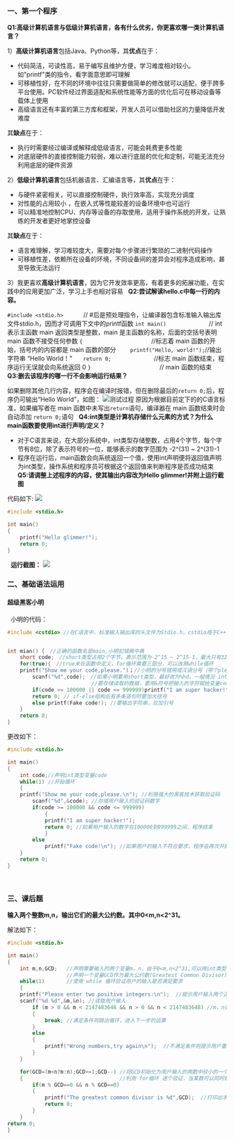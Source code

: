 ### 一、第一个程序
**Q1:高级计算机语言与低级计算机语言，各有什么优劣，你更喜欢哪一类计算机语言？**

1）**高级计算机语言**包括Java、Python等，其**优点**在于：
- 代码简洁，可读性高，易于编写且维护方便，学习难度相对较小。如"printf"类的指令，看字面意思即可理解
- 可移植性好，在不同的环境中往往只需要做简单的修改就可以适配，便于跨多平台使用。PC软件经过界面适配和系统性能等方面的优化后可在移动设备等载体上使用
- 高级语言还有丰富的第三方库和框架，开发人员可以借助社区的力量降低开发难度

其**缺点**在于：
- 执行时需要经过编译或解释成低级语言，可能会耗费更多性能
- 对底层硬件的直接控制能力较弱，难以进行底层的优化和定制，可能无法充分利用底层的硬件资源

2）**低级计算机语言**包括机器语言、汇编语言等，其**优点**在于：
- 与硬件紧密相关，可以直接控制硬件，执行效率高，实现充分调度
- 对性能的占用较小 ，在嵌入式等性能较差的设备环境中也可运行
- 可以精准地控制CPU、内存等设备的存取使用，适用于操作系统的开发，让熟练的开发者更好地掌控设备

其**缺点**在于：
- 语言难理解，学习难较度大，需要对每个步骤进行繁琐的二进制代码操作
- 可移植性差，依赖所在设备的环境，不同设备间的差异会对程序造成影响，甚至导致无法运行

3）我更喜欢**高级计算机语言**，因为它开发效率更高，有着更多的拓展功能，在实践中的应用更加广泛，学习上手也相对容易
&nbsp;
**Q2:尝试解读hello.c中每一行的内容。**

`#include <stdio.h>`　　　 // #后是预处理指令，让编译器包含标准输入输出库文件stdio.h，因而才可调用下文中的printf函数
`int main()`　　　　　　　// int 表示主函数 main 返回类型是整数，main 是主函数的名称，后面的空括号表明 main 函数不接受任何参数
`{` 　　　　　　　　　　　//标志着 main 函数的开始，括号内的内容都是 main 函数的部分
`    printf("Hello, world!");`//输出字符串 “Hello World！”
`   return 0;`　　　　　　　//标志 main 函数结束，程序运行无误就会向系统返回 0
`}` 　　　　　　　　　　　// main 函数的结束
&nbsp;
**Q3:删去该程序的哪一行不会影响运行结果？**

如果删除其他几行内容，程序会在编译时报错，但在删除最后的`return 0;`后，程序仍可输出“Hello World”，如图：
![测试过程](https://t.tutu.to/img/qC4hH)
原因为根据目前定下的的C语言标准，如果编写者在 main 函数中未写出`return`语句，编译器在 main 函数结束时会自动添加 `return 0;`语句
&nbsp;
**Q4:int类型是计算机存储什么元素的方式？为什么main函数要使用int进行声明/定义？**

- 对于C语言来说，在大部分系统中，int类型存储整数，占用4个字节，每个字节有8位，除了表示符号的一位，能够表示的数字范围为 -2^(31) ~ 2^(31)-1
- 程序在运行后，main函数会向系统返回一个值，使用int声明便将返回值声明为int类型，操作系统和程序员可根据这个返回值来判断程序是否成功结束
&nbsp;
**Q5:请调整上述程序的内容，使其输出内容改为Hello glimmer!并附上运行截图**

代码如下:
![](https://t.tutu.to/img/qIqFg)
```c
#include <stdio.h>

int main()
{
    printf("Hello glimmer!");
    return 0;
}
```
&nbsp;
**运行截图：**
![](https://t.tutu.to/img/qI9zM)
&nbsp;
&nbsp;
&nbsp;
### 二、基础语法运用
#### 超级黑客小明
&nbsp;
小明的代码：
```c
#include <cstdio> //在C语言中，标准输入输出库的头文件为Stdio.h，cstdio用于C++


int mian() {　//正确的函数名是main,小明犯错典中典
    short code;　//short类型占用2个字节，表示范围为-2^15 ~ 2^15-1，最大只有32767，不到6位验证码表示范围，改为int
    for(true){　//true未在函数中定义，for循环需要三部分，可以改用while循环
	printf("Show me your code,please.")；//小明的分号错用成汉语分号（带个please,小明还挺有礼貌）
        scanf("%d",code);　//如果小明要用short类型，最好改为%hd，一般情况 int 类型使用 %d
                           //要存储读取的数据，要用&符号把输入的字符赋给变量code
        if(code >= 100000 || code <= 999999)printf("I am super hacker!");　// “||”表示“或”，要表示6位验证码，应该改为“&&”，表示“与”
        return 0; // if-else结构后有多条语句时要加大括号
        else printf(Fake code!); //要输出字符串，应加引号
    }
    return 0;
}
```
更改如下：
```c
#include <stdio.h>

int main() 
{
    int code;//声明int类型变量code
    while(1) //开始循环
    {
	printf("Show me your code,please.\n"); //利用强大的黑客技术获取验证码
        scanf("%d",&code); //存储用户输入的验证码数字
        if(code >= 100000 && code <= 999999)
            {
            printf("I am super hacker!");
            return 0; //如果用户输入的数字在100000到999999之间，程序结束
            }
        else 
            printf("Fake code!\n"); //如果用户的输入不符合要求，程序会再次开始循环，直到程序附合要求
    }
    return 0;
}
```
&nbsp;
&nbsp;
&nbsp;
### 三、课后题
**输入两个整数m,n，输出它们的最大公约数。其中0<m,n<2^31。**

解法如下：
```c
#include <stdio.h>

int main()
{
    int m,n,GCD;   //声明需要输入的两个变量m，n，由于0<m,n<2^31,可以用int类型表示
                   //声明一个变量GCD作为最大公约数(Greatest Common Divisor)来进行后面的运算
    while(1)       //使用 while 循环验证用户的输入是否满足要求
    {
    printf("Please enter two positive integers:\n");  //提示用户输入两个正整数
    scanf("%d %d",&m,&n); //读取用户输入
        if (m > 0 && m < 2147483648 && n > 0 && n < 2147483648) //m，n要同时满足>0且<2^31
        {
            break; //满足条件则跳出循环，进入下一步的运算
        }
        else
        {
            printf("Wrong numbers,try again\n");  //不满足条件则提示用户重新输入，再次进入循环
        }
    }

    for(GCD=(m<n?m:n);GCD>=1;GCD--) //将GCD初始化为用户输入的两数中较小的一个
    {                               //利用 for循环 逐个验证，当某数可以同时被两数整除时，该数字则为两数的最大公约数
        if(m % GCD==0 && n % GCD==0)
        {
            printf("The greatest common divisor is %d",GCD);  //打印出求得的最大公约数
            return 0;
        }
    }
return 0;
}
```
